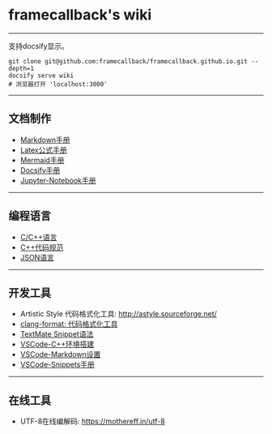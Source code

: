 # framecallback's wiki

---

支持docsify显示。
```shell
git clone git@github.com:framecallback/framecallback.github.io.git --depth=1
docsify serve wiki
# 浏览器打开 'localhost:3000'
```

---

## 文档制作

* [Markdown手册](make_docs/markdown_manual.md)
* [Latex公式手册](make_docs/latex_formula_manual.md)
* [Mermaid手册](make_docs/mermaid_manual.md)
* [Docsify手册](make_docs/docsify_manual.md)
* [Jupyter-Notebook手册](make_docs/jupyter_notebook_manual.md)

---

## 编程语言

* [C/C++语言](language/cpp_language.md)
* [C++代码规范](language/cpp_coding_style.md)
* [JSON语言](language/json_language.md)

---

## 开发工具

* Artistic Style 代码格式化工具: <http://astyle.sourceforge.net/>
* [clang-format: 代码格式化工具](dev_tools/clang_format_manual.md)
* [TextMate Snippet语法](dev_tools/textmate_snippet_syntax.md)
* [VSCode-C++环境搭建](dev_tools/vscode_cpp_setup.md)
* [VSCode-Markdown设置](dev_tools/vscode_markdown_setup.md)
* [VSCode-Snippets手册](dev_tools/vscode_snippets_manual.md)

---

## 在线工具

* UTF-8在线编解码: <https://mothereff.in/utf-8>
